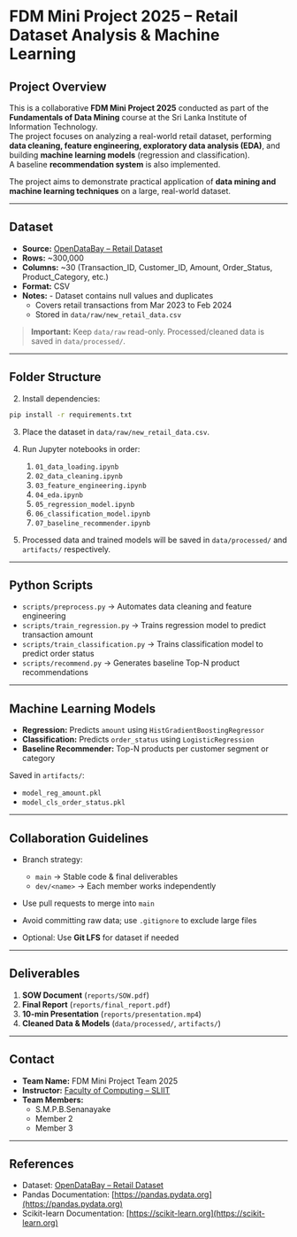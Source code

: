 # FDM Mini Project 2025 – Retail Dataset Analysis & Machine Learning

## Project Overview
This is a collaborative **FDM Mini Project 2025** conducted as part of the **Fundamentals of Data Mining** course at the Sri Lanka Institute of Information Technology.  
The project focuses on analyzing a real-world retail dataset, performing **data cleaning, feature engineering, exploratory data analysis (EDA)**, and building **machine learning models** (regression and classification).  
A baseline **recommendation system** is also implemented.  

The project aims to demonstrate practical application of **data mining and machine learning techniques** on a large, real-world dataset.  

---

## Dataset
- **Source:** [OpenDataBay – Retail Dataset](https://www.opendatabay.com/data/consumer/327c5b3c-9f40-45bb-a79b-d5e2c9abc68a)
- **Rows:** ~300,000
- **Columns:** ~30 (Transaction_ID, Customer_ID, Amount, Order_Status, Product_Category, etc.)
- **Format:** CSV
- **Notes:** - Dataset contains null values and duplicates  
  - Covers retail transactions from Mar 2023 to Feb 2024  
  - Stored in `data/raw/new_retail_data.csv`  

> **Important:** Keep `data/raw` read-only. Processed/cleaned data is saved in `data/processed/`.

---

## Folder Structure

2. Install dependencies:

```bash
pip install -r requirements.txt
```

3. Place the dataset in `data/raw/new_retail_data.csv`.

4. Run Jupyter notebooks in order:

   1. `01_data_loading.ipynb`
   2. `02_data_cleaning.ipynb`
   3. `03_feature_engineering.ipynb`
   4. `04_eda.ipynb`
   5. `05_regression_model.ipynb`
   6. `06_classification_model.ipynb`
   7. `07_baseline_recommender.ipynb`

5. Processed data and trained models will be saved in `data/processed/` and `artifacts/` respectively.

---

## Python Scripts

* `scripts/preprocess.py` → Automates data cleaning and feature engineering
* `scripts/train_regression.py` → Trains regression model to predict transaction amount
* `scripts/train_classification.py` → Trains classification model to predict order status
* `scripts/recommend.py` → Generates baseline Top-N product recommendations

---

## Machine Learning Models

* **Regression:** Predicts `amount` using `HistGradientBoostingRegressor`
* **Classification:** Predicts `order_status` using `LogisticRegression`
* **Baseline Recommender:** Top-N products per customer segment or category

Saved in `artifacts/`:

* `model_reg_amount.pkl`
* `model_cls_order_status.pkl`

---

## Collaboration Guidelines

* Branch strategy:

  * `main` → Stable code & final deliverables
  * `dev/<name>` → Each member works independently
* Use pull requests to merge into `main`
* Avoid committing raw data; use `.gitignore` to exclude large files
* Optional: Use **Git LFS** for dataset if needed

---

## Deliverables

1. **SOW Document** (`reports/SOW.pdf`)
2. **Final Report** (`reports/final_report.pdf`)
3. **10-min Presentation** (`reports/presentation.mp4`)
4. **Cleaned Data & Models** (`data/processed/`, `artifacts/`)

---

## Contact

* **Team Name:** FDM Mini Project Team 2025
* **Instructor:** [Faculty of Computing – SLIIT](https://www.sliit.lk)
* **Team Members:**
    * S.M.P.B.Senanayake
    * Member 2
    * Member 3

---

## References

* Dataset: [OpenDataBay – Retail Dataset](https://www.opendatabay.com/data/consumer/327c5b3c-9f40-45bb-a79b-d5e2c9abc68a)
* Pandas Documentation: [https://pandas.pydata.org](https://pandas.pydata.org)
* Scikit-learn Documentation: [https://scikit-learn.org](https://scikit-learn.org)
```
